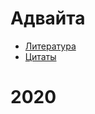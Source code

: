 # Адвайта

+ [Литература](https://github.com/helix4d/advita-ru/blob/master/list_of_references)
+ [Цитаты](https://github.com/helix4d/advita-ru/blob/master/quotes.md)
# <a name="1head">2020</a>


